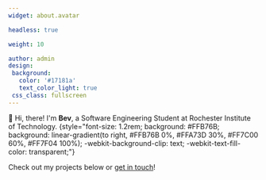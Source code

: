 ```yaml
---
widget: about.avatar

headless: true

weight: 10

author: admin
design:
 background:
   color: '#17181a'
   text_color_light: true
 css_class: fullscreen
---
```


👋 Hi, there! I'm **Bev**, a Software Engineering Student at Rochester Institute of Technology.
{style="font-size: 1.2rem; background: #FFB76B; background: linear-gradient(to right, #FFB76B 0%, #FFA73D 30%, #FF7C00 60%, #FF7F04 100%); -webkit-background-clip: text; -webkit-text-fill-color: transparent;"}

Check out my projects below or [get in touch](#contact)!
